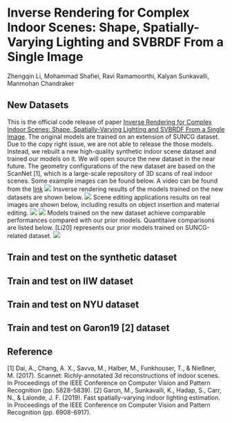# Inverse Rendering for Complex Indoor Scenes: Shape, Spatially-Varying Lighting and SVBRDF From a Single Image
Zhengqin Li, Mohammad Shafiei, Ravi Ramamoorthi, Kalyan Sunkavalli, Manmohan Chandraker

## New Datasets 
This is the official code release of paper [Inverse Rendering for Complex Indoor Scenes: Shape, Spatially-Varying Lighting and SVBRDF From a Single Image](https://drive.google.com/file/d/17K3RrWQ48gQynOhZHq1g5sQgjLjoMiPk/view). The original models are trained on an extension of SUNCG dataset. Due to the copy right issue, we are not able to release the those models. Instead, we rebuilt a new high-quality synthetic indoor scene dataset and trained our models on it. We will open source the new dataset in the near future. The geometry configurations of the new dataset are based on the ScanNet [1], which is a large-scale repository of 3D scans of real indoor scenes. Some example images can be found below. A video can be found from the [link](http://cseweb.ucsd.edu/~viscomp/projects/CVPR20InverseIndoor/github/dataset.mp4)
![](http://cseweb.ucsd.edu/~viscomp/projects/CVPR20InverseIndoor/github/dataset.png)
Insverse rendering results of the models trained on the new datasets are shown below. 
![](http://cseweb.ucsd.edu/~viscomp/projects/CVPR20InverseIndoor/github/inverseRendering.png)
Scene editing applications results on real images are shown below, including results on object insertion and material editing.
![](http://cseweb.ucsd.edu/~viscomp/projects/CVPR20InverseIndoor/github/objectInsertion.png)
![](http://cseweb.ucsd.edu/~viscomp/projects/CVPR20InverseIndoor/github/materialEditing.png)
Models trained on the new dataset achieve comparable performances compared with our prior models. Quantitaive comparisons are listed below. [Li20] represents our prior models trained on SUNCG-related dataset. 
![](http://cseweb.ucsd.edu/~viscomp/projects/CVPR20InverseIndoor/github/quantitative.png)

## Train and test on the synthetic dataset

## Train and test on IIW dataset

## Train and test on NYU dataset

## Train and test on Garon19 [2] dataset 

## Reference 
[1] Dai, A., Chang, A. X., Savva, M., Halber, M., Funkhouser, T., & Nießner, M. (2017). Scannet: Richly-annotated 3d reconstructions of indoor scenes. In Proceedings of the IEEE Conference on Computer Vision and Pattern Recognition (pp. 5828-5839).
[2] Garon, M., Sunkavalli, K., Hadap, S., Carr, N., & Lalonde, J. F. (2019). Fast spatially-varying indoor lighting estimation. In Proceedings of the IEEE Conference on Computer Vision and Pattern Recognition (pp. 6908-6917).
